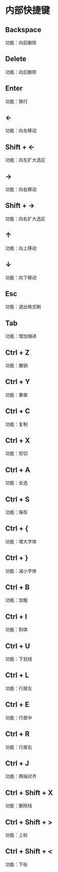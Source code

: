 # 内部快捷键

## Backspace
功能：向前删除

## Delete
功能：向后删除

## Enter
功能：换行

## ←
功能：向左移动

## Shift + ←
功能：向左扩大选区

## →
功能：向右移动

## Shift + →
功能：向右扩大选区

## ↑
功能：向上移动

## ↓
功能：向下移动

## Esc
功能：退出格式刷

## Tab
功能：增加缩进

## Ctrl + Z
功能：撤销

## Ctrl + Y
功能：重做

## Ctrl + C
功能：复制

## Ctrl + X
功能：剪切

## Ctrl + A
功能：全选

## Ctrl + S
功能：保存

## Ctrl + {
功能：增大字体

## Ctrl + }
功能：减小字体

## Ctrl + B
功能：加粗

## Ctrl + I
功能：斜体

## Ctrl + U
功能：下划线

## Ctrl + L
功能：行居左

## Ctrl + E
功能：行居中

## Ctrl + R
功能：行居右

## Ctrl + J
功能：两端对齐

## Ctrl + Shift + X
功能：删除线

## Ctrl + Shift + >
功能：上标

## Ctrl + Shift + <
功能：下标
